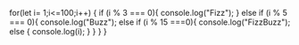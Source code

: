 for(let i= 1;i<=100;i++) {
    if (i % 3 === 0){
        console.log("Fizz");
    }
    else if (i % 5 === 0){
        console.log("Buzz");
        else if (i % 15 ===0){
            console.log("FizzBuzz");
            else {
                console.log(i);
            }
        }
    }
}